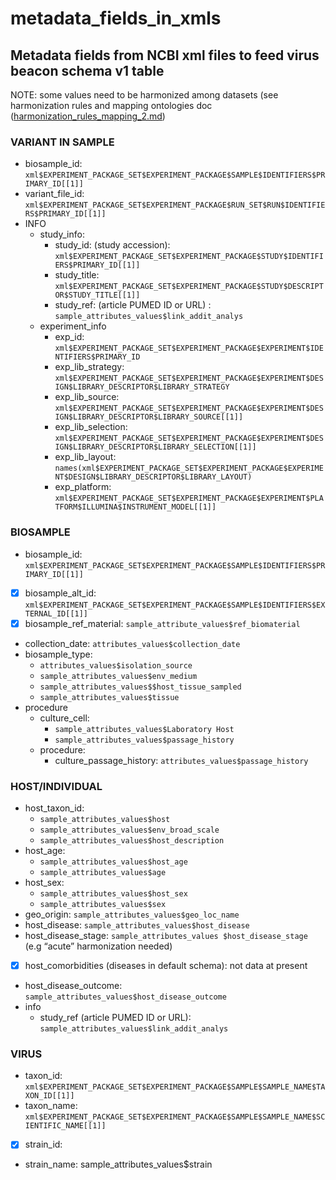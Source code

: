 # metadata_fields_in_xmls

## Metadata fields from NCBI xml files to feed virus beacon schema v1 table

NOTE: some values need to be harmonized among datasets (see harmonization rules and mapping ontologies doc ([harmonization_rules_mapping_2.md](harmonization_rules_mapping_2.md))

### VARIANT IN SAMPLE
* biosample_id: `xml$EXPERIMENT_PACKAGE_SET$EXPERIMENT_PACKAGE$SAMPLE$IDENTIFIERS$PRIMARY_ID[[1]]`
* variant_file_id: `xml$EXPERIMENT_PACKAGE_SET$EXPERIMENT_PACKAGE$RUN_SET$RUN$IDENTIFIERS$PRIMARY_ID[[1]]`
* INFO
	* study_info: 
		* study_id: (study accession):  `xml$EXPERIMENT_PACKAGE_SET$EXPERIMENT_PACKAGE$STUDY$IDENTIFIERS$PRIMARY_ID[[1]]`
		* study_title: `xml$EXPERIMENT_PACKAGE_SET$EXPERIMENT_PACKAGE$STUDY$DESCRIPTOR$STUDY_TITLE[[1]]`
		* study_ref: (article PUMED ID or URL) : `sample_attributes_values$link_addit_analys`
	* experiment_info
		* exp_id: `xml$EXPERIMENT_PACKAGE_SET$EXPERIMENT_PACKAGE$EXPERIMENT$IDENTIFIERS$PRIMARY_ID`
		* exp_lib_strategy: `xml$EXPERIMENT_PACKAGE_SET$EXPERIMENT_PACKAGE$EXPERIMENT$DESIGN$LIBRARY_DESCRIPTOR$LIBRARY_STRATEGY`
		* exp_lib_source: `xml$EXPERIMENT_PACKAGE_SET$EXPERIMENT_PACKAGE$EXPERIMENT$DESIGN$LIBRARY_DESCRIPTOR$LIBRARY_SOURCE[[1]]`
		* exp_lib_selection:  `xml$EXPERIMENT_PACKAGE_SET$EXPERIMENT_PACKAGE$EXPERIMENT$DESIGN$LIBRARY_DESCRIPTOR$LIBRARY_SELECTION[[1]]`
		* exp_lib_layout: `names(xml$EXPERIMENT_PACKAGE_SET$EXPERIMENT_PACKAGE$EXPERIMENT$DESIGN$LIBRARY_DESCRIPTOR$LIBRARY_LAYOUT)`
		* exp_platform: `xml$EXPERIMENT_PACKAGE_SET$EXPERIMENT_PACKAGE$EXPERIMENT$PLATFORM$ILLUMINA$INSTRUMENT_MODEL[[1]]`


### BIOSAMPLE 
* biosample_id: `xml$EXPERIMENT_PACKAGE_SET$EXPERIMENT_PACKAGE$SAMPLE$IDENTIFIERS$PRIMARY_ID[[1]]`
* [x] biosample_alt_id: `xml$EXPERIMENT_PACKAGE_SET$EXPERIMENT_PACKAGE$SAMPLE$IDENTIFIERS$EXTERNAL_ID[[1]]`
* [x] biosample_ref_material: `sample_attribute_values$ref_biomaterial`
* collection_date: `attributes_values$collection_date`
* biosample_type: 
	* `attributes_values$isolation_source`
	* `sample_attributes_values$env_medium`
	* `sample_attributes_values$$host_tissue_sampled`
	* `sample_attributes_values$tissue`
* procedure
	* culture_cell: 
		* `sample_attributes_values$Laboratory Host`
		* `sample_attributes_values$passage_history`
	* procedure:
		* culture_passage_history: `attributes_values$passage_history`
	
### HOST/INDIVIDUAL 
* host_taxon_id: 
	* `sample_attributes_values$host`
	* `sample_attributes_values$env_broad_scale`
	* `sample_attributes_values$host_description`
* host_age: 
	* `sample_attributes_values$host_age`
	* `sample_attributes_values$age`
* host_sex: 
	* `sample_attributes_values$host_sex`
	* `sample_attributes_values$sex`
* geo_origin: `sample_attributes_values$geo_loc_name`
* host_disease: `sample_attributes_values$host_disease`
* host_disease_stage: `sample_attributes_values $host_disease_stage` (e.g “acute” harmonization needed) 
* [x] host_comorbidities (diseases in default schema): not data at present 
* host_disease_outcome: `sample_attributes_values$host_disease_outcome`
* info 
	* study_ref (article PUMED ID or URL): `sample_attributes_values$link_addit_analys`

### VIRUS
* taxon_id: `xml$EXPERIMENT_PACKAGE_SET$EXPERIMENT_PACKAGE$SAMPLE$SAMPLE_NAME$TAXON_ID[[1]]`
* taxon_name: `xml$EXPERIMENT_PACKAGE_SET$EXPERIMENT_PACKAGE$SAMPLE$SAMPLE_NAME$SCIENTIFIC_NAME[[1]]`
* [x] strain_id: 
* strain_name: sample_attributes_values$strain

